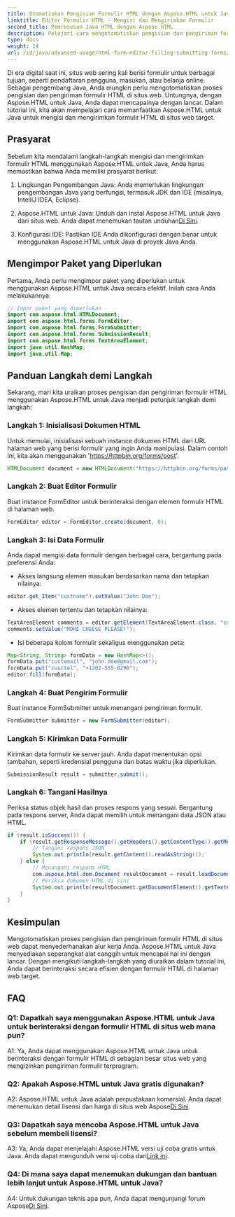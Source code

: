 ```yaml
---
title: Otomatiskan Pengisian Formulir HTML dengan Aspose.HTML untuk Java
linktitle: Editor Formulir HTML - Mengisi dan Mengirimkan Formulir
second_title: Pemrosesan Java HTML dengan Aspose.HTML
description: Pelajari cara mengotomatiskan pengisian dan pengiriman formulir HTML dengan Aspose.HTML untuk Java. Sederhanakan interaksi web dengan tutorial ini.
type: docs
weight: 14
url: /id/java/advanced-usage/html-form-editor-filling-submitting-forms/
---
```

Di era digital saat ini, situs web sering kali berisi formulir untuk berbagai tujuan, seperti pendaftaran pengguna, masukan, atau belanja online. Sebagai pengembang Java, Anda mungkin perlu mengotomatiskan proses pengisian dan pengiriman formulir HTML di situs web. Untungnya, dengan Aspose.HTML untuk Java, Anda dapat mencapainya dengan lancar. Dalam tutorial ini, kita akan mempelajari cara memanfaatkan Aspose.HTML untuk Java untuk mengisi dan mengirimkan formulir HTML di situs web target.

## Prasyarat

Sebelum kita mendalami langkah-langkah mengisi dan mengirimkan formulir HTML menggunakan Aspose.HTML untuk Java, Anda harus memastikan bahwa Anda memiliki prasyarat berikut:

1. Lingkungan Pengembangan Java: Anda memerlukan lingkungan pengembangan Java yang berfungsi, termasuk JDK dan IDE (misalnya, IntelliJ IDEA, Eclipse).

2.  Aspose.HTML untuk Java: Unduh dan instal Aspose.HTML untuk Java dari situs web. Anda dapat menemukan tautan unduhan[Di Sini](https://releases.aspose.com/html/java/).

3. Konfigurasi IDE: Pastikan IDE Anda dikonfigurasi dengan benar untuk menggunakan Aspose.HTML untuk Java di proyek Java Anda.

## Mengimpor Paket yang Diperlukan

Pertama, Anda perlu mengimpor paket yang diperlukan untuk menggunakan Aspose.HTML untuk Java secara efektif. Inilah cara Anda melakukannya:

```java
// Impor paket yang diperlukan
import com.aspose.html.HTMLDocument;
import com.aspose.html.forms.FormEditor;
import com.aspose.html.forms.FormSubmitter;
import com.aspose.html.forms.SubmissionResult;
import com.aspose.html.forms.TextAreaElement;
import java.util.HashMap;
import java.util.Map;
```

## Panduan Langkah demi Langkah

Sekarang, mari kita uraikan proses pengisian dan pengiriman formulir HTML menggunakan Aspose.HTML untuk Java menjadi petunjuk langkah demi langkah:

### Langkah 1: Inisialisasi Dokumen HTML

Untuk memulai, inisialisasi sebuah instance dokumen HTML dari URL halaman web yang berisi formulir yang ingin Anda manipulasi. Dalam contoh ini, kita akan menggunakan 'https://httpbin.org/forms/post'.

```java
HTMLDocument document = new HTMLDocument("https://httpbin.org/forms/post");
```

### Langkah 2: Buat Editor Formulir

Buat instance FormEditor untuk berinteraksi dengan elemen formulir HTML di halaman web.

```java
FormEditor editor = FormEditor.create(document, 0);
```

### Langkah 3: Isi Data Formulir

Anda dapat mengisi data formulir dengan berbagai cara, bergantung pada preferensi Anda:

- Akses langsung elemen masukan berdasarkan nama dan tetapkan nilainya:

```java
editor.get_Item("custname").setValue("John Doe");
```

- Akses elemen tertentu dan tetapkan nilainya:

```java
TextAreaElement comments = editor.getElement(TextAreaElement.class, "comments");
comments.setValue("MORE CHEESE PLEASE!");
```

- Isi beberapa kolom formulir sekaligus menggunakan peta:

```java
Map<String, String> formData = new HashMap<>();
formData.put("custemail", "john.doe@gmail.com");
formData.put("custtel", "+1202-555-0290");
editor.fill(formData);
```

### Langkah 4: Buat Pengirim Formulir

Buat instance FormSubmitter untuk menangani pengiriman formulir.

```java
FormSubmitter submitter = new FormSubmitter(editor);
```

### Langkah 5: Kirimkan Data Formulir

Kirimkan data formulir ke server jauh. Anda dapat menentukan opsi tambahan, seperti kredensial pengguna dan batas waktu jika diperlukan.

```java
SubmissionResult result = submitter.submit();
```

### Langkah 6: Tangani Hasilnya

Periksa status objek hasil dan proses respons yang sesuai. Bergantung pada respons server, Anda dapat memilih untuk menangani data JSON atau HTML.

```java
if (result.isSuccess()) {
    if (result.getResponseMessage().getHeaders().getContentType().getMediaType().equals("application/json")) {
        // Tangani respons JSON
        System.out.println(result.getContent().readAsString());
    } else {
        // Menangani respons HTML
        com.aspose.html.dom.Document resultDocument = result.loadDocument();
        // Periksa dokumen HTML di sini
        System.out.println(resultDocument.getDocumentElement().getTextContent());
    }
}
```

## Kesimpulan

Mengotomatiskan proses pengisian dan pengiriman formulir HTML di situs web dapat menyederhanakan alur kerja Anda. Aspose.HTML untuk Java menyediakan seperangkat alat canggih untuk mencapai hal ini dengan lancar. Dengan mengikuti langkah-langkah yang diuraikan dalam tutorial ini, Anda dapat berinteraksi secara efisien dengan formulir HTML di halaman web target.

## FAQ

### Q1: Dapatkah saya menggunakan Aspose.HTML untuk Java untuk berinteraksi dengan formulir HTML di situs web mana pun?

A1: Ya, Anda dapat menggunakan Aspose.HTML untuk Java untuk berinteraksi dengan formulir HTML di sebagian besar situs web yang mengizinkan pengiriman formulir terprogram.

### Q2: Apakah Aspose.HTML untuk Java gratis digunakan?

 A2: Aspose.HTML untuk Java adalah perpustakaan komersial. Anda dapat menemukan detail lisensi dan harga di situs web Aspose[Di Sini](https://purchase.aspose.com/buy).

### Q3: Dapatkah saya mencoba Aspose.HTML untuk Java sebelum membeli lisensi?

 A3: Ya, Anda dapat menjelajahi Aspose.HTML versi uji coba gratis untuk Java. Anda dapat mengunduh versi uji coba dari[Link ini](https://releases.aspose.com/).

### Q4: Di mana saya dapat menemukan dukungan dan bantuan lebih lanjut untuk Aspose.HTML untuk Java?

 A4: Untuk dukungan teknis apa pun, Anda dapat mengunjungi forum Aspose[Di Sini](https://forum.aspose.com/).